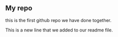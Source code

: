 ## My repo

this is the first github repo we have done together.

This is a new line that we added to our readme file.
